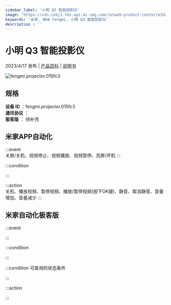```yaml
---
sidebar_label: '小明 Q3 智能投影仪'
image: 'https://cdn.cnbj1.fds.api.mi-img.com/iotweb-product-center/e33abdc1e34d4a52830ece313ff178fc_1679049713555.png?GalaxyAccessKeyId=AKVGLQWBOVIRQ3XLEW&Expires=9223372036854775807&Signature=nORTKZR0y8pFreOtUqwEuDClDMU='
keywords: '米家, 峰米 Fengmi, 小明 Q3 智能投影仪'
description : ''
---
```

# 小明 Q3 智能投影仪

2023/4/17 发布 | [产品百科](https://home.mi.com/webapp/content/baike/product/index.html?model=fengmi.projector.015fc3/) | [说明书](https://home.mi.com/views/introduction.html?model=fengmi.projector.015fc3&region=cn)

![fengmi.projector.015fc3](https://cdn.cnbj1.fds.api.mi-img.com/iotweb-product-center/e33abdc1e34d4a52830ece313ff178fc_1679049713555.png?GalaxyAccessKeyId=AKVGLQWBOVIRQ3XLEW&Expires=9223372036854775807&Signature=nORTKZR0y8pFreOtUqwEuDClDMU=)

## 规格  
> 
**设备 ID** ：fengmi.projector.015fc3  
**通讯协议** ：  
**极客版**  ： 待补充 


## 米家APP自动化  

:::event  
关屏/关机、视频停止、视频播放、视频暂停、亮屏/开机
:::

:::condition  

:::

:::action   
关机、播放视频、暂停视频、播放/暂停视频(按下OK键)、静音、取消静音、音量增加、音量减少
:::

## 米家自动化极客版  

:::event  

:::

:::condition  

:::

:::condition 可查询的状态条件  

:::

:::action  

:::

        
